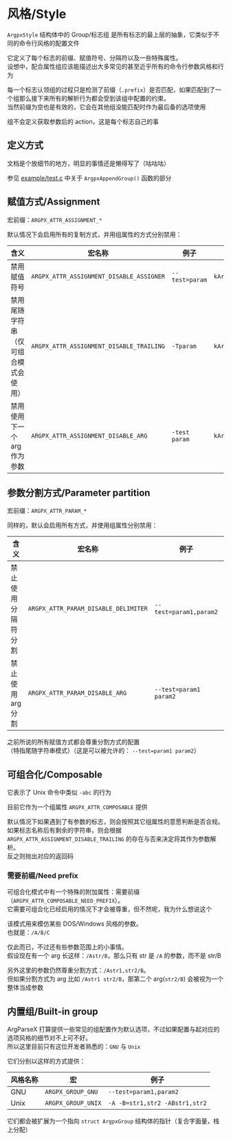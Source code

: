 # 风格/Style

`ArgpxStyle` 结构体中的 Group/标志组 是所有标志的最上层的抽象，它类似于不同的命令行风格的配置文件

它定义了每个标志的前缀、赋值符号、分隔符以及一些特殊属性。\
设想中，配合属性组应该能描述出大多常见的甚至近乎所有的命令行参数风格和行为

每一个标志认领组的过程只是检测了前缀（`.prefix`）是否匹配，如果匹配到了一个组那么接下来所有的解析行为都会受到该组中配置的约束。\
当然前缀为空也是有效的，它会在其他组没能匹配时作为最后备的选项使用

组不会定义获取参数后的 action，这是每个标志自己的事

## 定义方式

文档是个放细节的地方，明显的事情还是懒得写了（咕咕咕）

参见 [example/test.c](../example/test.c) 中关于 `ArgpxAppendGroup()` 函数的部分

## 赋值方式/Assignment

宏前缀：`ARGPX_ATTR_ASSIGNMENT_*`

默认情况下会启用所有的复制方式，并用组属性的方式分别禁用：

|含义|宏名称|例子|检查错误返回码|
|--|--|--|--|
|禁用赋值符号|`ARGPX_ATTR_ASSIGNMENT_DISABLE_ASSIGNER`|`--test=param`|`kArgpxStatusAssignmentDisallowAssigner`|
|禁用尾随字符串（仅可组合模式会使用）|`ARGPX_ATTR_ASSIGNMENT_DISABLE_TRAILING`|`-Tparam`|`kArgpxStatusAssignmentDisallowTrailing`|
|禁用使用下一个 arg 作为参数|`ARGPX_ATTR_ASSIGNMENT_DISABLE_ARG`|`-test param`|`kArgpxStatusAssignmentDisallowArg`|

## 参数分割方式/Parameter partition

宏前缀：`ARGPX_ATTR_PARAM_*`

同样的，默认会启用所有方式，并使用组属性分别禁用：

|含义|宏名称|例子|检查错误返回码|
|--|--|--|--|
|禁止使用分隔符分割|`ARGPX_ATTR_PARAM_DISABLE_DELIMITER`|`--test=param1,param2`|`kArgpxStatusParamDisallowDelimiter`|
|禁止使用 arg 分割|`ARGPX_ATTR_PARAM_DISABLE_ARG`|`--test=param1 param2`|`kArgpxStatusParamDisallowArg`|

之前所说的所有赋值方式都会尊重分割方式的配置\
（特指尾随字符串模式）（这是可以被允许的： `--test=param1 param2`）

## 可组合化/Composable

它表示了 Unix 命令中类似 `-abc` 的行为

目前它作为一个组属性 `ARGPX_ATTR_COMPOSABLE` 提供

默认情况下如果遇到了有参数的标志，则会按照其它组属性的意愿判断是否合规。\
如果标志名称后有剩余的字符串，则会根据 `ARGPX_ATTR_ASSIGNMENT_DISABLE_TRAILING` 的存在与否来决定将其作为参数解析。\
反之则抛出对应的返回码

### 需要前缀/Need prefix

可组合化模式中有一个特殊的附加属性：需要前缀（`ARGPX_ATTR_COMPOSABLE_NEED_PREFIX`）。\
它需要可组合化已经启用的情况下才会被尊重，但不然呢，我为什么想说这个

该模式用来模仿某些 DOS/Windows 风格的参数。\
也就是：`/A/B/C`

仅此而已，不过还有些参数范围上的小事情。\
假设现在有一个 arg 长这样：`/Astr/B`，那么只有 str 是 `/A` 的参数，而不是 str/B

另外这里的参数仍然尊重分割方式：`/Astr1,str2/B`。\
但如果分割方式为 arg 比如 `/Astr1 str2/B`，那第二个 arg(`str2/B`) 会被视为一个整体当成参数

## 内置组/Built-in group

ArgParseX 打算提供一些常见的组配置作为默认选项，不过如果配置与起对应的选项风格的细节对不上可不好。\
所以这里目前只有这位开发者熟悉的：`GNU` 与 `Unix`

它们分别以这样的方式提供：

|风格名称|宏|例子|
|--|--|--|
|GNU|`ARGPX_GROUP_GNU`|`--test=param1,param2`|
|Unix|`ARGPX_GROUP_UNIX`|`-A -B=str1,str2 -ABstr1,str2`|

它们都会被扩展为一个指向 `struct ArgpxGroup` 结构体的指针（复合字面量，栈上分配）
